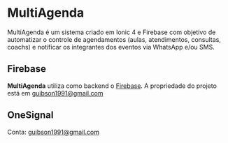 # MultiAgenda

MultiAgenda é um sistema criado em Ionic 4 e Firebase com objetivo de automatizar o controle de agendamentos (aulas, atendimentos, consultas, coachs) e notificar os integrantes dos eventos via WhatsApp e/ou SMS.

## Firebase

**MultiAgenda** utiliza como backend o [Firebase](https://console.firebase.google.com/). A propriedade do projeto está em guibson1991@gmail.com

## OneSignal

Conta: guibson1991@gmail.com
